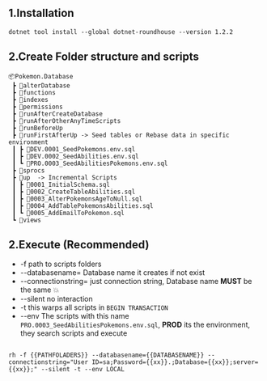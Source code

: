 ## 1.Installation
```
dotnet tool install --global dotnet-roundhouse --version 1.2.2
```
## 2.Create Folder structure and scripts
```
📦Pokemon.Database
 ┣ 📂alterDatabase
 ┣ 📂functions
 ┣ 📂indexes
 ┣ 📂permissions
 ┣ 📂runAfterCreateDatabase
 ┣ 📂runAfterOtherAnyTimeScripts
 ┣ 📂runBeforeUp
 ┣ 📂runFirstAfterUp -> Seed tables or Rebase data in specific environment
 ┃ ┣ 📜DEV.0001_SeedPokemons.env.sql
 ┃ ┣ 📜DEV.0002_SeedAbilities.env.sql
 ┃ ┗ 📜PRO.0003_SeedAbilitiesPokemons.env.sql
 ┣ 📂sprocs
 ┣ 📂up  -> Incremental Scripts
 ┃ ┣ 📜0001_InitialSchema.sql
 ┃ ┣ 📜0002_CreateTableAbilities.sql
 ┃ ┣ 📜0003_AlterPokemonsAgeToNull.sql
 ┃ ┣ 📜0004_AddTablePokemonsAbilities.sql
 ┃ ┗ 📜0005_AddEmailToPokemon.sql
 ┗ 📂views
```
## 2.Execute (Recommended)
-  -f path to scripts folders
- --databasename= Database name it creates if not exist
- --connectionstring= just connection string, Database name **MUST** be the same 💥
- --silent no interaction
- -t this warps all scripts in ``` BEGIN TRANSACTION ```
- --env The scripts with this name ``` PRO.0003_SeedAbilitiesPokemons.env.sql ```, **PROD** its the environment, they search scripts and execute
```

rh -f {{PATHFOLADERS}} --databasename={{DATABASENAME}} --connectionstring="User ID=sa;Password={{xx}}.;Database={{xx}};server={{xx}};" --silent -t --env LOCAL 

```